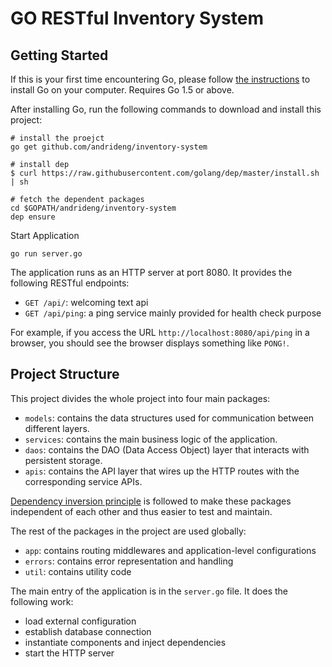 # GO RESTful Inventory System

## Getting Started

If this is your first time encountering Go, please follow [the instructions](https://golang.org/doc/install) to
install Go on your computer. Requires Go 1.5 or above.

After installing Go, run the following commands to download and install this project:

```shell
# install the proejct
go get github.com/andrideng/inventory-system

# install dep
$ curl https://raw.githubusercontent.com/golang/dep/master/install.sh | sh

# fetch the dependent packages
cd $GOPATH/andrideng/inventory-system
dep ensure
```

Start Application

```shell
go run server.go
```

The application runs as an HTTP server at port 8080. It provides the following RESTful endpoints:

* `GET /api/`: welcoming text api
* `GET /api/ping`: a ping service mainly provided for health check purpose

For example, if you access the URL `http://localhost:8080/api/ping` in a browser, you should see the browser
displays something like `PONG!`.

## Project Structure

This project divides the whole project into four main packages:

* `models`: contains the data structures used for communication between different layers.
* `services`: contains the main business logic of the application.
* `daos`: contains the DAO (Data Access Object) layer that interacts with persistent storage.
* `apis`: contains the API layer that wires up the HTTP routes with the corresponding service APIs.

[Dependency inversion principle](https://en.wikipedia.org/wiki/Dependency_inversion_principle)
is followed to make these packages independent of each other and thus easier to test and maintain.

The rest of the packages in the project are used globally:
 
* `app`: contains routing middlewares and application-level configurations
* `errors`: contains error representation and handling
* `util`: contains utility code

The main entry of the application is in the `server.go` file. It does the following work:

* load external configuration
* establish database connection
* instantiate components and inject dependencies
* start the HTTP server